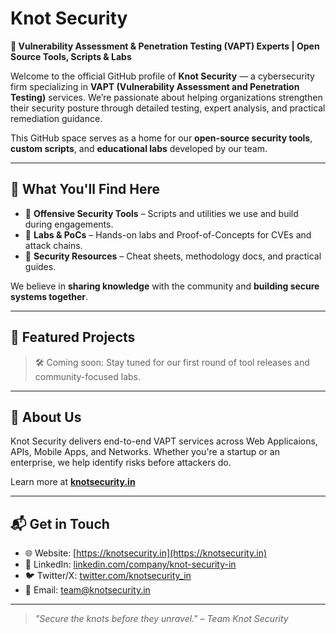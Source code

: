 # Knot Security

**🔐 Vulnerability Assessment & Penetration Testing (VAPT) Experts | Open Source Tools, Scripts & Labs**

Welcome to the official GitHub profile of **Knot Security** — a cybersecurity firm specializing in **VAPT (Vulnerability Assessment and Penetration Testing)** services. We’re passionate about helping organizations strengthen their security posture through detailed testing, expert analysis, and practical remediation guidance.

This GitHub space serves as a home for our **open-source security tools**, **custom scripts**, and **educational labs** developed by our team.

---

## 📂 What You'll Find Here

- 🔧 **Offensive Security Tools** – Scripts and utilities we use and build during engagements.
- 🧪 **Labs & PoCs** – Hands-on labs and Proof-of-Concepts for CVEs and attack chains.
- 📄 **Security Resources** – Cheat sheets, methodology docs, and practical guides.

We believe in **sharing knowledge** with the community and **building secure systems together**.

---

## 🚀 Featured Projects

> 🛠 Coming soon: Stay tuned for our first round of tool releases and community-focused labs.

---

## 🧠 About Us

Knot Security delivers end-to-end VAPT services across Web Applicaions, APIs, Mobile Apps, and Networks. Whether you're a startup or an enterprise, we help identify risks before attackers do.

Learn more at [**knotsecurity.in**](https://knotsecurity.in)

---

## 📬 Get in Touch

- 🌐 Website: [https://knotsecurity.in](https://knotsecurity.in)
- 💼 LinkedIn: [linkedin.com/company/knot-security-in](https://www.linkedin.com/company/knot-security-in)
- 🐦 Twitter/X: [twitter.com/knotsecurity_in](https://x.com/knotsecurity_in)
- 📧 Email: [team@knotsecurity.in](mailto:team@knotsecurity.in)

---

> _"Secure the knots before they unravel." – Team Knot Security_
